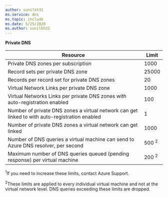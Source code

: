 ```yaml
---
author: sunilkh31
ms.service: dns
ms.topic: include
ms.date: 5/25/2020    
ms.author: sunilkh31
---
```

**Private DNS**

| Resource | Limit |
| --- | --- |
| Private DNS zones per subscription |1000|
| Record sets per private DNS zone |25000|
| Records per record set for private DNS zones |20|
| Virtual Network Links per private DNS zone |1000|
| Virtual Networks Links per private DNS zones with auto-registration enabled |100|
| Number of private DNS zones a virtual network can get linked to with auto-registration enabled |1|
| Number of private DNS zones a virtual network can get linked |1000|
| Number of DNS queries a virtual machine can send to Azure DNS resolver, per second |500 <sup>2</sup> |
| Maximum number of DNS queries queued (pending response) per virtual machine |200 <sup>2</sup> |

<sup>1</sup>If you need to increase these limits, contact Azure Support.

<sup>2</sup>These limits are applied to every individual virtual machine and not at the virtual network level. DNS queries exceeding these limits are dropped.
